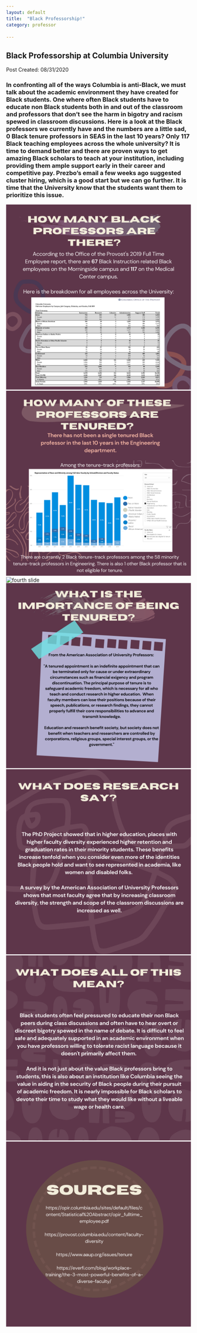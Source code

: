 ```yaml
---
layout: default
title:  "Black Professorship!"
category: professor

---
```

## Black Professorship at Columbia University

Post Created: 08/31/2020

### In confronting all of the ways Columbia is anti-Black, we must talk about the academic environment they have created for Black students. One where often Black students have to educate non Black students both in and out of the classroom and professors that don’t see the harm in bigotry and racism spewed in classroom discussions. Here is a look at the Black professors we currently have and the numbers are a little sad, 0 Black tenure professors in SEAS in the last 10 years? Only 117 Black teaching employees across the whole university? It is time to demand better and there are proven ways to get amazing Black scholars to teach at your institution, including providing them ample support early in their career and competitive pay. Prezbo’s email a few weeks ago suggested cluster hiring, which is a good start but we can go further. It is time that the University know that the students want them to prioritize this issue. 

<img src="../images/blackprofessorship/2.png" alt="second slide" class="center">
<img src="/images/blackprofessorship/3.png" alt="third slide" class="center">
<img src=".../images/blackprofessorship/4.png" alt="fourth slide" class="center">
<img src="../images/blackprofessorship/5.png" alt="fifth slide" class="center">
<img src="../images/blackprofessorship/6.png" alt="sixth slide" class="center">
<img src="../images/blackprofessorship/7.png" alt="seventh slide" class="center">
<img src="../images/blackprofessorship/8.png" alt="eigth slide" class="center">


